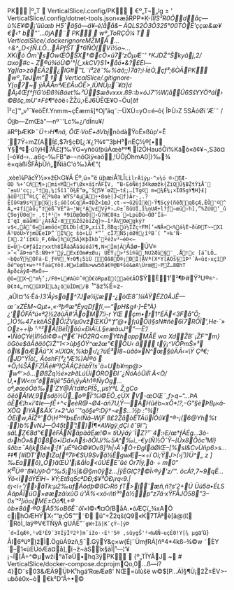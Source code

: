 PK     |º„T               VerticalSlice/.config/PK    €º„T¬„lg   ±   '   VerticalSlice/.config/dotnet-tools.json«æåRPP*K-*ÎÌÏS²R0Ôdåç— ù%E¥©¡’üüœb H5ˆä§ä—ä¥–è¦åå&– ÄQLS2Õ3Ô325°00TÒË'ççæ&æ¥€‹†	b“ˆ…0jA¨ PK    wº„ToRÇÕ¼   T     VerticalSlice/.dockerignoreMŽMÂ …÷&^„D<ƒÑ.LÔ…ÀPfŠT`†6ÑÓ[Vï½o~…XKíó Òm¹sÒwŒÖŠX†©cÓ×ü7‘zÔµÆ˜’
†KJDŽ“Škyâj‚2/¤xo#c¬ Z®ú¾óÙ©'°|(_xkCV}S1•åó•&?£Èl—Yg]Ía>zõ£Ã2¿lG#™L¨í³2êˆ‰%àô;;)7â?;ì·ÍéÒ,çf³;6ÒÃPK    wº„TøJm”  ‡     VerticalSlice/.gitignore­Y[o7~ ÿÀÂÅnªÆ£ÄuÓË>,lÙNÜµ¯¥¤]d
Ã¡4Œf†ƒ!G’óÐß¾ßáet‰²Û$æðvxxx.ß9::b×óJ7’½W¦åÛ6SšYYÖºáÍ›©Bšç,mU‘±Fš¶°èò*ë÷ŽŽü,›ËJ6ÜÊŒ¥O¬Öu[ðf Ï²c]™„v¹¯¥eöËf.Ynmm~çÊæmš]†Oj”ãq˜:–ÜXÙ=yO=é–ô{ ÎÞÙ›Z
5SÂóØï
’Æ´˜ /Ójjb—ZmŒà"—nº¨’Lc‰¿/’dÏnu¥/äRºþÆKÞ¨*Ü÷›H¶nä, ÕŒ·VoÉ+ðVbj*nòdàŸoË»ßûp‘=Ê´7Ÿ÷mZ(AÍ£,$7r§cÐ[¿:¥¿?¾¢™3þH³nËÇ½®[•
Ÿ§ª¢·ú1ýH7Å£¦ƒ‰­ÝG=yñòû!þüÀœè†º¶
Ì2ÕHauóÔï%Kâò«ð¢¥¬,S3ö¤[–ó¥d–›…a6ç–‰FB"ø–¬nôGìÿ«aô¸!ÜÕjÕhmA0|}‰­¾ è×qàßìŠFÂþÛñ„ÑiãC'ó‰}Ä€“(

‚xèe¼PâcÝ½»»žÐ‹G¥Ä	Éº,ú="ë	úþæiÃ1LÏ`LìlrÃîýµ·^x¼ó ®›EÆ-OD %+‘Cñ¶»¡mï¤MÎ«f\Øx×äîrÂFÎV‚ “B‹EòÑèj34køœžk{ŽïQÛ§BŽtÝïÅ¯	¯±uU'cç;,¹†g‚¼¦Šî1˜Ö¾É“œ„¨Š5¥´œZ~t£¡­…[Tg©
m=¾É¼¡×ÎŒSgÝ¶H}£|ãöÛ²Í”®LÇ¯êº‰0a WŸS³4µÂ÷•8oè|J­<f)Âr·‚.?Ê[û©æ9sºpG;š;úö[oCqÂ=‡DŽ×îœJ¸ct-«¬û2ÙÌè·Ÿ¶Sçý(ñëðqßçÆ‚ËÒ'©^Ã„+‡fíàõ¡­“†éß˜VÉ“à~'Wc²Áv£Vÿª›…©±´ßûÚÎ‚î¼nUÆ+l?ƒ–œü›h],”%ZóÚ‘_û Ç9ojÙ0e÷
,t¦ª¹+
ª9íÖœÔœÕ|›G?HC0‡±´»LpüDû—ÖØ‘Îä—I'qI¸œäåHÙ'¿Á‡ÅŽ‹8GŽô2òíŽq}>—î²ÄVÖøgký?v$<,â¯6=ïæmõó×DLDb]dÞ„±íïÎ‚ßBq:ú½ÍZç÷FM[‘=NÃ×<%á¾É~ðüÞT~~X1
Â¹UóÜ>ÝjmÜÉeIÞ”´Ì%ç
šò«LÙ
*”’_cÏ7Ñ5¡öØ‡¿îºB´(
“+‰'Ñ­­[X.2’í‡Kù¸F,6Ñw]hü­5Â}KþÎkbˆºéžv³~èÞ<—E=Ü~C#ƒäÍzrxxth8ÏÅááÅááúóá7¶,N>Îm|Â`Ââø-ÛV`®	>˜<ˆãÞ÷œ°ß:Ñ9+º¯ý„Ex£Om#±Øu¡ ÚÊŸ¡>²Sì®ä¸NU2Æù§¨_.Å!c
[á˜LÖ…~bQoŸ½OFá-E¸ƒ®V¸¥÷0¶¡5ìÙ
Óâ8Õ®¡ÐÌ|ÃVª(X*Y[AOš§1Þ¹´À«û¢›xçîP õé™egt+w÷³ºfaaÇYò‡.Hwîøß‰>ww5ðá€®@Bªšé&øA\Ürœ@›PŽ…8ŒhT
Àpð¢áýÆ~MxÔ»–@ö=X¬"m½˜;/F0+L#Aü©ˆ®Ò€òRpøI(aë€Ã`0$ÝÈ1¹²¶Þ#Ÿ³U®`®°-Ð€‡4„rnÇûXÞÌLà¿öùÍDm/B
`¹”äz%É=z-
¸aÛI¤‘¼·Êá·*)3'Åýsà^7Jø¼j¦æ-¿òŒ8ˆ¼iÀŸÊZ0ÂJÊ—œ˜xZÈM~Qµt+,«·ºþ®æ°ÊyqDƒfí‚—“pH&g‡·]–È°À}¿'ÔFÄ°ú«ª2½2ðùÄ#'ÅoM7¦ì-r
ÝŒ
çm•r1†ÉÄ<3Få”Ô;„)Ô‰47±këÁŠÔ¦ŽVìµ0vžŒKÛ°'f”@+ƒ¡üÖì)§sN#ñè6ï7RÖÌ’,He·¯»Oz÷÷Íþ ¹·°²À[BëÎ]ôû×ÐìÁï.L§eæãuJª”—Ë’/•\ÑàÇYé\Ìl½åi¢©÷{º€¯HÓ2RQ<mY¢hoppMÅË 
wa
XdŽB´
¡ŽF™m}öGòe$âÅðäôÇïŽ”1­<>ùþ§ÓŸ^œžœ"€ÖU‹ ä tÿ¡^VÕPmŠ»³
õî&äÆÂ­û“X
»l¦XQk¸%kþ‹/¿?ùÉ³Î8~ùâô»N^œ§ûÄÃ‹=\Ÿ
Çª€;(JD“ÝÎò¦„ ÂòshF[³¿°Æ%)AÌ®ö  *Ö¡¾ŠÁFZÌÃé#º)ÇÅÁÇžöbŸ!sˆä=Ub¥mp@>´wº’>õ…ØßŽq½é»zÞðLúÜiÓROÐl˜¿ÑóAòÛíÍî Â<Ò/Ù,•W<m”ð#ijë”5åñ¡ÿyÃh1®Ñy­Òg…oª,øœóÖà‰’ZY@Â’td#cPÏŠ„‚µsYªL
Ž¸gCo
õêôÃIW‚9sdö½Ü_o®Ï‘%ì©ËÕ_çÚX V-œOŒ¨,f>q~“…ÞA	àÈ€¦h×ì'¢Ie—fÊ+^<eèR@¬Ø4-áñ7U‚Ý—ÀHûêb~xÕ*¦?,–G"§èÞBµ‹ã­XÖQ ìYÀ&ÄX¯r+2^Jó˜´"qõ§eº:Dÿ†¬e$…½þ
:"¾!ÕÉíw‚ÃÎŽºˆÖ\H³°ºþsËn!Ñâ–WjF ß£2ZåòËTÂüíÓû¥^®-¡(6@Yh%t	·}b%vNJ—Ô45t¹¦}Ï¶*AWgÿ¸dÇì
êˆ9ì™¡	säLZ€8d”€èFÅÑãpàãÉæ!©= tìÙýäý˜ÌZ?¹¨4:›E/œ†ƒÁÉg…3ò-d›hÖ»&08ö•ïDd×Aš›ðÔlJ/‰5A^‰ì_-€y(Ñ½ÕˆŸ~[Ûx8Õõc¹Mî\}šðb±¯AIjkßè«_:[‡¯µÉºèG©¥Ovß]³h|›Ä´›Ò÷ÐgläØìŒ–[%sI&CvÙñp6>s…‡‡¶
[#îDT'IðtZa[º7Þ€SU9Svã½ÊgwÆ–×÷ï Oi;ŸJ>(›j¹))Ü^„ z ]‰Eaô)„Ó}ãŒÚ¹­¡&åÌo<ûÚÉEˆûé Ór7Ïý‚ã$·÷m0“K^ØÜ%$®˜ß¥UýÞÖ”‰5¡½|&@§m0ÿž…|ÿÈGIÇ?©Ï‹®ý’z/™.
õcÁ?,7~9qË…Ÿõ<ÌâÝÉîH¬	¥Ý;Etßq5cªDÐ;$¥³ÒÐ¡rq‹9.|é¡<í÷”/›ãTk:µ2‰uƒÁódþ©ßC›Rõ ƒT>jˆæñ,ñ?s‘2+Ú Üú5ä•ÉLS	ÀäpÅÏúG×øæzâíxûG
ú¹Ä%<xö‹ñtì³°à½p“z7ã·xŸFÅJÕ58”3– 0s™³]iöo(ME±Oò¶L+®
òb±8ã·®0_:À5%oB6Ê¨ôî*×l©‹¶¤Ó/BåA.•óÆÇï_¾xAÔ cjhOÆHÝX‹““ø;Ó5””˜Ð ü“÷Ž2qš(Q9«K7TÃªè[ä@(I¦´RöÌ_laÿ®V€TÑÿÄ gUÁË”˜`gW÷Ìä|K˜çÝ—]ýÞ´d«ÌqÆ®‚¹vŒ³È9¯3‡ÍÿÏº2º]mˆižo·›E¹'5® ,sûygŠ'²<‰ÆÑ–uçÉ0!Y[­¾
µg`a‘û}ÂI6ªüº)žÌ.ÖgüÁ9zñ‚§¯.GÿÝ\&ç×w{Éj¨ÜmƒRÁ]ñº4*4kß–¾©w	˜ÈY´–1«ùEÚóÆá¤å],î¬ž~àSîx§àÌ|¹—¦’¥¡¬Í[Ã÷^©µwži°àTøÜ•hq3ÿPK    {º„TÏYÃJ  ~  #   VerticalSlice/docker-compose.dcprojmQo‚0…ß—ì?4}D˜s03&ÆÄ9ÜÞK¹hgá’RœÆøß' NŒ=ùÎùšë
w©$[P…ÀÌ§¶Ù¡2Ž±ÈV>-ubôé0x~ò
€k²D”Å÷•©
